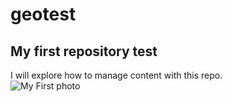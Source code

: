 # geotest
## My first repository test
I will explore how to manage content with this repo.   
![My First photo](https://d1u1p2xjjiahg3.cloudfront.net/f67ce1a9-cd04-47e4-904a-3ca76726d457.jpg)